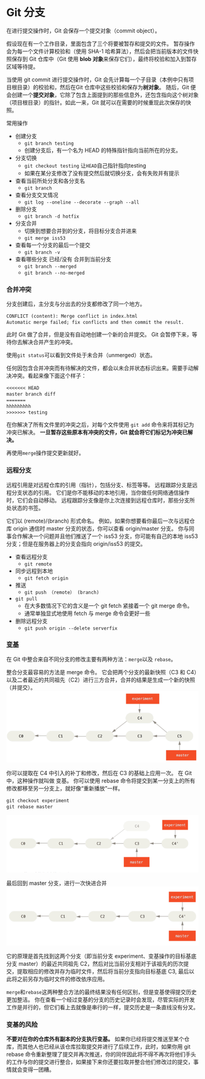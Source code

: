 # Git 分支

在进行提交操作时，Git 会保存一个提交对象（commit object）。

假设现在有一个工作目录，里面包含了三个将要被暂存和提交的文件。 暂存操作会为每一个文件计算校验和（使用 SHA-1 哈希算法），然后会把当前版本的文件快照保存到 Git 仓库中（Git 使用 **blob 对象**来保存它们），最终将校验和加入到暂存区域等待提。

当使用 git commit 进行提交操作时，Git 会先计算每一个子目录（本例中只有项目根目录）的校验和，然后在Git 仓库中这些校验和保存为**树对象**。 随后，Git 便会创建一个**提交对象**，它除了包含上面提到的那些信息外，还包含指向这个树对象（项目根目录）的指针。如此一来，Git 就可以在需要的时候重现此次保存的快照。


常用操作
 - 创建分支
   - `git branch testing` 
   - 创建分支后，有一个名为 HEAD 的特殊指针指向当前所在的分支。
 - 分支切换
   - `git checkout testing` 让`HEAD`自己指针指向testing
   - 如果在某分支修改了没有提交然后就切换分支，会有失败并有提示
 - 查看当前所处分支和各分支名
   - `git branch`
 - 查看分支交叉情况
   - `git log --oneline --decorate --graph --all`
 - 删除分支
   - `git branch -d hotfix`
 - 分支合并
   - 切换到想要合并到的分支，将目标分支合并进来
   - `git merge iss53`
 - 查看每一个分支的最后一个提交
   - `git branch -v`
 - 查看哪些分支 已经/没有 合并到当前分支
   - `git branch --merged`
   - `git branch --no-merged`


### 合并冲突
分支创建后，主分支与分出去的分支都修改了同一个地方。
```
CONFLICT (content): Merge conflict in index.html
Automatic merge failed; fix conflicts and then commit the result.
```

此时 Git 做了合并，但是没有自动地创建一个新的合并提交。 Git 会暂停下来，等待你去解决合并产生的冲突。 

使用`git status`可以看到文件处于未合并（unmerged）状态。

任何因包含合并冲突而有待解决的文件，都会以未合并状态标识出来。需要手动解决冲突。看起来像下面这个样子：

```
<<<<<<< HEAD
master branch diff 
=======
hhhhhhhhh 
>>>>>>> testing
```

在你解决了所有文件里的冲突之后，对每个文件使用 `git add` 命令来将其标记为冲突已解决。 **一旦暂存这些原本有冲突的文件，Git 就会将它们标记为冲突已解决。**

再使用`merge`操作提交更新就好。


### 远程分支
远程引用是对远程仓库的引用（指针），包括分支、标签等等。
远程跟踪分支是远程分支状态的引用。 它们是你不能移动的本地引用，当你做任何网络通信操作时，它们会自动移动。 远程跟踪分支像是你上次连接到远程仓库时，那些分支所处状态的书签。

它们以 (remote)/(branch) 形式命名。 例如，如果你想要看你最后一次与远程仓库 origin 通信时 master 分支的状态，你可以查看 origin/master 分支。 你与同事合作解决一个问题并且他们推送了一个 iss53 分支，你可能有自己的本地 iss53 分支；但是在服务器上的分支会指向 origin/iss53 的提交。

 - 查看远程分支
   - `git remote`
 - 同步远程到本地
   - `git fetch origin`
 - 推送
   - `git push （remote） (branch)`
 - `git pull`
   - 在大多数情况下它的含义是一个 git fetch 紧接着一个 git merge 命令。
   - 通常单独显式地使用 fetch 与 merge 命令会更好一些
 - 删除远程分支
   - `git push origin --delete serverfix`


### [变基](https://git-scm.com/book/zh/v2/Git-%E5%88%86%E6%94%AF-%E5%8F%98%E5%9F%BA)
在 Git 中整合来自不同分支的修改主要有两种方法：`merge`以及 `rebase`。

整合分支最容易的方法是 merge 命令。 它会把两个分支的最新快照（C3 和 C4）以及二者最近的共同祖先（C2）进行三方合并，合并的结果是生成一个新的快照（并提交）。
![](../img/git-mergep.png)

你可以提取在 C4 中引入的补丁和修改，然后在 C3 的基础上应用一次。 在 Git 中，这种操作就叫做 变基。 你可以使用 rebase 命令将提交到某一分支上的所有修改都移至另一分支上，就好像“重新播放”一样。
```
git checkout experiment
git rebase master
```
![](../img/git-rebease.png)

最后回到 master 分支，进行一次快进合并
![](../img/git-mergep2.png)


它的原理是首先找到这两个分支（即当前分支 experiment、变基操作的目标基底分支 master）的最近共同祖先 C2，然后对比当前分支相对于该祖先的历次提交，提取相应的修改并存为临时文件，然后将当前分支指向目标基底 C3, 最后以此将之前另存为临时文件的修改依序应用。

`merge`和`rebase`这两种整合方法的最终结果没有任何区别，但是变基使得提交历史更加整洁。 你在查看一个经过变基的分支的历史记录时会发现，尽管实际的开发工作是并行的，但它们看上去就像是串行的一样，提交历史是一条直线没有分叉。

### 变基的风险

**不要对在你的仓库外有副本的分支执行变基。**
如果你已经将提交推送至某个仓库，而其他人也已经从该仓库拉取提交并进行了后续工作，此时，如果你用 git rebase 命令重新整理了提交并再次推送，你的同伴因此将不得不再次将他们手头的工作与你的提交进行整合，如果接下来你还要拉取并整合他们修改过的提交，事情就会变得一团糟。